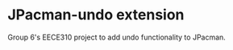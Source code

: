 JPacman-undo extension
=================

Group 6's EECE310 project to add undo functionality to JPacman.
